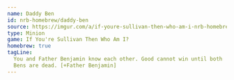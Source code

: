 ```yaml
---
name: Daddy Ben
id: nrb-homebrew/daddy-ben
source: https://imgur.com/a/if-youre-sullivan-then-who-am-i-nrb-homebrew-script-Cc4elqZ
type: Minion
game: If You're Sullivan Then Who Am I?
homebrew: true
tagLine:
  You and Father Benjamin know each other. Good cannot win until both
  Bens are dead. [+Father Benjamin]
---
```

